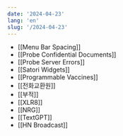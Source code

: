 ```yaml
---
date: '2024-04-23'
lang: 'en'
slug: '/2024-04-23'
---
```


- [[Menu Bar Spacing]]
- [[Probe Confidential Documents]]
- [[Probe Server Errors]]
- [[Satori Widgets]]
- [[Programmable Vaccines]]
- [[전화교환원]]
- [[부적]]
- [[XLR8]]
- [[NRG]]
- [[TextGPT]]
- [[HN Broadcast]]
